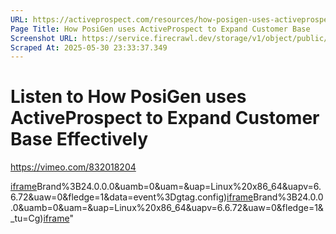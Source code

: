 ```yaml
---
URL: https://activeprospect.com/resources/how-posigen-uses-activeprospect-to-expand-customer-base/
Page Title: How PosiGen uses ActiveProspect to Expand Customer Base
Screenshot URL: https://service.firecrawl.dev/storage/v1/object/public/media/screenshot-f9993824-b91b-4f70-b584-f0baaef0df39.png
Scraped At: 2025-05-30 23:33:37.349
---
```

# Listen to How PosiGen uses ActiveProspect to Expand Customer Base Effectively

https://vimeo.com/832018204

[iframe](https://td.doubleclick.net/td/rul/1064715784?random=1748648008161&cv=11&fst=1748648008161&fmt=3&bg=ffffff&guid=ON&async=1&gtm=45be55s2v890149784z86705227za200zb6705227&gcd=13l3l3l3l1l1&dma=0&tag_exp=101509157~103116026~103200004~103233427~103252644~103252646~103351866~103351868~104481633~104481635~104559073~104559075~104612245~104612247&ptag_exp=101509157~103116026~103200004~103233427~103252644~103252646~103351869~103351871~104481633~104481635~104559073~104559075~104612245~104612247&u_w=1280&u_h=1024&url=https%3A%2F%2Factiveprospect.com%2Fresources%2Fhow-posigen-uses-activeprospect-to-expand-customer-base%2F&hn=www.googleadservices.com&frm=0&tiba=How%20PosiGen%20uses%20ActiveProspect%20to%20Expand%20Customer%20Base&npa=0&pscdl=noapi&auid=1347893887.1748648007&uaa=x86&uab=64&uafvl=Google%2520Chrome%3B137.0.7151.55%7CChromium%3B137.0.7151.55%7CNot%252FA)Brand%3B24.0.0.0&uamb=0&uam=&uap=Linux%20x86_64&uapv=6.6.72&uaw=0&fledge=1&data=event%3Dgtag.config)[iframe](https://td.doubleclick.net/td/rul/1064715784?random=1748648008230&cv=11&fst=1748648008230&fmt=3&bg=ffffff&guid=ON&async=1&gtm=45be55s2v890149784z86705227za200zb6705227&gcd=13l3l3l3l1l1&dma=0&tag_exp=101509157~103116026~103200004~103233427~103252644~103252646~103351866~103351868~104481633~104481635~104559073~104559075~104612245~104612247&ptag_exp=101509157~103116026~103200004~103233427~103252644~103252646~103351869~103351871~104481633~104481635~104559073~104559075~104612245~104612247&u_w=1280&u_h=1024&url=https%3A%2F%2Factiveprospect.com%2Fresources%2Fhow-posigen-uses-activeprospect-to-expand-customer-base%2F&hn=www.googleadservices.com&frm=0&tiba=How%20PosiGen%20uses%20ActiveProspect%20to%20Expand%20Customer%20Base&npa=0&pscdl=noapi&auid=1347893887.1748648007&uaa=x86&uab=64&uafvl=Google%2520Chrome%3B137.0.7151.55%7CChromium%3B137.0.7151.55%7CNot%252FA)Brand%3B24.0.0.0&uamb=0&uam=&uap=Linux%20x86_64&uapv=6.6.72&uaw=0&fledge=1&_tu=Cg)[iframe](javascript:false)"

